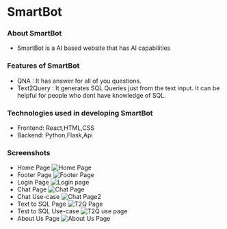# SmartBot
 
### About SmartBot
* SmartBot is a AI based website that has AI capabilities 

### Features of SmartBot
* QNA : It has answer for all of you questions.
* Text2Query : It generates SQL Queries just from the text input. It can be helpful for people who dont have knowledge of SQL.

### Technologies used in developing SmartBot

* Frontend: React,HTML,CSS
* Backend: Python,Flask,Api

### Screenshots

* Home Page
![Home Page](https://user-images.githubusercontent.com/96060948/234574437-58e3f8b0-8047-4af1-879d-ab34e791dc31.png)
* Footer Page
![Footer Page](https://user-images.githubusercontent.com/96060948/233640589-439d18d0-96e2-4c31-93e9-0ddf30d8231a.png)
* Login Page
![Login page](https://user-images.githubusercontent.com/96060948/233640724-cb601810-4d8b-4937-b42f-781bc932c512.png)
* Chat Page
![Chat Page](https://user-images.githubusercontent.com/96060948/233641598-b8949a3a-2a00-4ece-a52c-6376367e8bdc.png)
* Chat Use-case
![Chat Page2](https://user-images.githubusercontent.com/96060948/233641117-8bbf4fac-605c-4497-b038-d0119d051ff7.png)
* Text to SQL Page
![T2Q Page](https://user-images.githubusercontent.com/96060948/234574710-f7555e0b-5117-479f-b31f-2a935e99c4f7.png)
* Test to SQL Use-case
![T2Q use page](https://user-images.githubusercontent.com/96060948/234574883-1f93c370-7dac-48e4-afff-12146c862e69.png)
* About Us Page
![About Us Page](https://user-images.githubusercontent.com/96060948/233641574-cebbb4fa-6b93-440c-ac09-0b4975ebc122.png)

